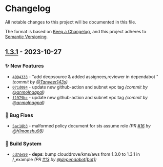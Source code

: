 # Changelog
All notable changes to this project will be documented in this file.

The format is based on [Keep a Changelog](https://keepachangelog.com/en/1.0.0/),
and this project adheres to [Semantic Versioning](https://semver.org/spec/v2.0.0.html).

## [1.3.1] - 2023-10-27
### :sparkles: New Features
- [`4894333`](https://github.com/clouddrove/terraform-aws-backup/commit/4894333867e045adad66be18e9158e60b4d56126) - "add deepsource & added assignees,reviewer in dependabot " *(commit by [@Tanveer143s](https://github.com/Tanveer143s))*
- [`071d084`](https://github.com/clouddrove/terraform-aws-backup/commit/071d084c8d28cf6200d87feba04d3d32e54c867f) - update new github-action and subnet vpc tag *(commit by [@anmolnagpal](https://github.com/anmolnagpal))*
- [`f1979bc`](https://github.com/clouddrove/terraform-aws-backup/commit/f1979bce6458dbed8b34007e71e8e8d9d75061f1) - update new github-action and subnet vpc tag *(commit by [@anmolnagpal](https://github.com/anmolnagpal))*

### :bug: Bug Fixes
- [`5ac18b3`](https://github.com/clouddrove/terraform-aws-backup/commit/5ac18b38584ac260289365fc986554ff7add24ac) - malformed policy document for sts assume role *(PR [#16](https://github.com/clouddrove/terraform-aws-backup/pull/16) by [@h1manshu98](https://github.com/h1manshu98))*

### :construction_worker: Build System
- [`cd7de50`](https://github.com/clouddrove/terraform-aws-backup/commit/cd7de507200376401bdbddec69232c90ed7328c3) - **deps**: bump clouddrove/kms/aws from 1.3.0 to 1.3.1 in /_example *(PR [#13](https://github.com/clouddrove/terraform-aws-backup/pull/13) by [@dependabot[bot]](https://github.com/apps/dependabot))*


[1.3.1]: https://github.com/clouddrove/terraform-aws-backup/compare/1.3.0...1.3.1